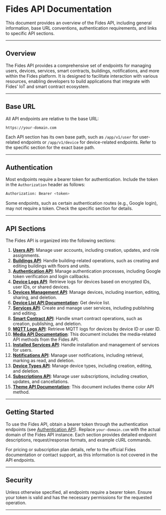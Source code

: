 # Fides API Documentation

This document provides an overview of the Fides API, including general information, base URL conventions, authentication requirements, and links to specific API sections.

---

## Overview

The Fides API provides a comprehensive set of endpoints for managing users, devices, services, smart contracts, buildings, notifications, and more within the Fides platform. It is designed to facilitate interaction with various resources, enabling developers to build applications that integrate with Fides' IoT and smart contract ecosystem.

---

## Base URL

All API endpoints are relative to the base URL:

```
https://your-domain.com
```

Each API section has its own base path, such as `/app/v1/user` for user-related endpoints or `/app/v1/device` for device-related endpoints. Refer to the specific section for the exact base path.

---

## Authentication

Most endpoints require a bearer token for authentication. Include the token in the `Authorization` header as follows:

```bash
Authorization: Bearer <token>
```

Some endpoints, such as certain authentication routes (e.g., Google login), may not require a token. Check the specific section for details.

---

## API Sections

The Fides API is organized into the following sections:

1. **[Users API](users.md)**: Manage user accounts, including creation, updates, and role assignments.
2. **[Buildings API](buildings.md)**: Handle building-related operations, such as creating and editing buildings with floors and units.
3. **[Authentication API](authentication.md)**: Manage authentication processes, including Google token verification and login callbacks.
4. **[Device Logs API](device-logs.md)**: Retrieve logs for devices based on encrypted IDs, user IDs, or shared devices.
5. **[Devices Management API](devices_management.md)**: Manage devices, including insertion, editing, sharing, and deletion.
6. **[Device List API Documentation](apis/devices_list.md)**: Get device list.
7. **[Services API](services.md)**: Create and manage user services, including publishing and editing.
8. **[Smart Contract API](smart-contract.md)**: Handle smart contract operations, such as creation, publishing, and deletion.
9. **[MQTT Logs API](mqtt-logs.md)**: Retrieve MQTT logs for devices by device ID or user ID.
10. **[Media API Documentation](media.md)**: This document includes the media-related API methods from the Fides API.
11. **[Installed Services API](installed-services.md)**: Handle installation and management of services for users.
12. **[Notifications API](notifications.md)**: Manage user notifications, including retrieval, marking as read, and deletion.
13. **[Device Types API](device-types.md)**: Manage device types, including creation, editing, and deletion.
14. **[Subscriptions API](subscriptions.md)**: Manage user subscriptions, including creation, updates, and cancellations.
15. **[Theme API Documentation](theme.md)**: This document includes theme color API method.

---

## Getting Started

To use the Fides API, obtain a bearer token through the authentication endpoints (see [Authentication API](authentication.md)). Replace `your-domain.com` with the actual domain of the Fides API instance. Each section provides detailed endpoint descriptions, request/response formats, and example cURL commands.

For pricing or subscription plan details, refer to the official Fides documentation or contact support, as this information is not covered in the API endpoints.

---

## Security

Unless otherwise specified, all endpoints require a bearer token. Ensure your token is valid and has the necessary permissions for the requested operation.

---
